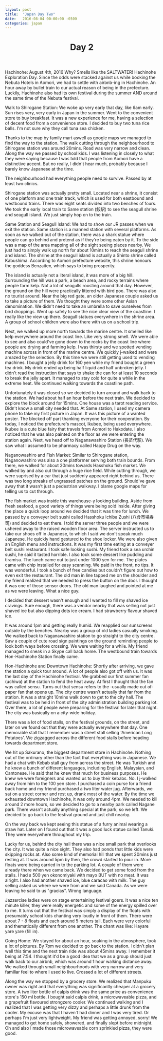 ```yaml
---
layout: post
title:  "Japan Day Two"
date:   2016-08-04 00:00:00 -0500
categories: japan
---
```

<header>
	<h1>
		Day 2
	</h1>
</header>
Hachinohe: August 4th, 2016
Why?
Smells like the SALTWATER!
Hachinohe Exploration Day. Since the odds were stacked against us while booking the Nebuta Hotels in Aomori, we had to settle with airbnb-ing in Hachinohe. An hour away by bullet train to our actual reason of being in the prefecture. Luckily, Hachinohe also had its own festival during the summer AND around the same time of the Nebuta festival.

Walk to Shirogane Station:
We woke up very early that day, like 6am early. Sun rises very, very early in Japan in the summer. Went to the convenient store to buy breakfast. It was a new experience for me, having a selection of decent food from a convenience store. I decided to buy two tuna rice balls. I'm not sure why they call tuna sea chicken. 

Thanks to the map by family mart aswell as google maps we managed to find the way to the station. The walk cutting through the neighbourhood to Shirogane station was around 20mins. Road was very narrow and clean. Along the way we passed by school kids. I was listening in closely to what they were saying because I was told that people from Aomori have a distinctive accent. But no really, I didn't hear much, probably because I barely know Japanese at the time. 

The neighbourhood had everything people need to survive. Passed by at least two clinics. 

Shirogane station was actually pretty small. Located near a shrine, it consist of one platform and one train track, which is used for both eastbound and westbound trains. There was eight seats divided into two benches of fours. We took the early local train to Same station (鮫駅) to see the seagull shrine and seagull island. We just simply hop on to the train. 

Same Station and Seagull Island:
We had to show our JR passes when we exit the station. Same station is a manned station with several platforms. As soon as we walked out of the station, there was a shark statue where people can go behind and pretend as if they're being eaten by it. To the side was a map of the area mapping all of the sight seeing places nearby. We just had to simply walk up north for about 10mins to reach the seagull shrine and island. The shrine at the seagull island is actually a Shinto shrine called Kabushima. According to Aomori prefecture website, this shrine honours the goddess Benzaiten, which says to bring prosperity. 

The island is actually not a literal island, it was more of a big hill. Surrounding the hill was a park, a beach area, and rocky terrains where people farm kelp. Not a lot of seagulls roosting around that day. However, the ground on the hill were practically littered with bird poo. There was also no tourist around. Near the big red gate, an older Japanese couple asked us to take a picture of them. We thought they were some other Asian denomination. We didn't need to take an umbrella to save ourselves from bird droppings. Went up safely to see the nice clear view of the coastline. I really like the view up there. Seagull statues everywhere in the shrine area. A group of school children were also there with us on a school trip. 

Next, we walked up more north towards the marine centre. It smelled like kelp everywhere around the coast line. Like very strong smell. We were able to see and also could've gone down to the rocks by the coast line where people are drying and farming kelp. I was thirsty and we spotted vending machine across in front of the marine centre. We quickly j-walked and were amazed by the selection. By this time we were still getting used to vending machines. I bought a jelly drink for 160 yen while my friend bought a green tea drink. My drink ended up being half liquid and half unbroken jelly. I didn't read the instruction that says to shake the can for at least 10 seconds to break the jelly apart. It managed to stay cold for quite a while in the extreme heat. We continued walking towards the coastline path.

Unfortunately it was closed so we decided to turn around and walk back to the station. We had about half an hour before the next train. We decided to explore the block around for 15mins. One house was a tarot reading service. Didn't know a small city needed that. At Same station, I used my camera phone to take my first picture in Japan. It was this picture of a wanted poster. The blocked off part thanking everyone for their cooperation. By today, I noticed the prefecture's mascot, Ikubee, being used everywhere. Ikubee is a cute blue fairy that travels from Aomori to Hakodate. I also noticed that he was also painted on the floor as we were entering the station again. Next, we head off to Naganawashiro Station (長苗代駅). We saw what I assumed to be pharmacy called Happy Drug on the way.

Naganowashiro and Fish Market:
Similar to Shirogane station, Naganowashiro was also a one platformer serving both train bounds. From there, we walked for about 20mins towards Hasshoku fish market. We walked by and also cut through a huge rice field. While cutting through, we were suprised by a car that just suddenly appeared right behind us. There was two long streaks of ungrassed patches on the ground. Should've gave away that it wasn't just a pedestrian walkway. I blame google maps for telling us to cut through. 

The fish market was inside this warehouse-y looking building. Aside from fresh seafood, a good variety of things were being sold inside. After giving the place a quick loop around we decided that it was time for lunch. We passed by a conveyer belt sushi called Hasshoku Ichiba Zushi (八食市場寿司) and decided to eat there. I told the server three people and we were ushered away to the raised wooden floor area. The server instructed us to take our shoes off in Japanese, to which I said we don't speak much Japanese. He quickly hand gestured to the shoe locker. We were also given an English menu and instructions. It was my first time eating at a conveyer belt sushi restaurant. I took safe looking sushi. My friend took a sea urchin sushi, he said it tasted horrible. I also took some dessert like pudding and tiramisu. The lunch came out to just under 1000 yen for me. The plates came with chip installed for easy scanning. We paid in the front, no tips. It was wonderful. I took a bunch of free candies but couldn't figure out how to even exit the restaurant. The old man in line tapped me on the shoulder and my friend realized that we needed to press the button on the door. I thought it was one of those sensor doors. The old man laughed and pointed at me as we were leaving. What a nice guy.

I decided that dessert wasn't enough and I wanted to fill my shaved ice cravings. Sure enough, there was a vendor nearby that was selling not just shaved ice but also dipping dots ice cream. I had strawberry flavour shaved ice. 

It was around 1pm and getting really humid. We reapplied our sunscreens outside by the benches. Nearby was a group of old ladies casually smoking. We walked back to Naganawashiro station to go straight to the city centre. Saw a couple of cute road sign paintings on the ground reminding people to look both ways before crossing. We were waiting for a while. My friend managed to sneak in a Skype call back home. The westbound train towards Hon-Hachinohe Station finally came.

Hon-Hachinohe and Downtown Hachinohe:
Shortly after arriving, we gave the station a quick tour around. A lot of people also got off with us. It was the last day of the Hachinohe festival. We grabbed our first summer fan (uchiwa) at the station to fend the heat away. At first I thought that the fan was called sensu. Turns out that sensu refers to the -usually made out of- paper fan that opens up. The city centre wasn't actually that far from the station. It was a straight 10mins walk down to get to the city hall. The festival was to be held in front of the city administration building parking lot. Over there, a lot of people were preparing for the festival for later that night. The city was basically on a city-wide holiday. 

There was a lot of food stalls, on the festival grounds, on the street, and later on we found out that they were actually everywhere that day. One memorable stall that I remember was a street stall selling 'American Long Potatoes'. We zigzagged across the different food stalls before heading towards department store.

We hit up Sakurano, the biggest department store in Hachinohe. Nothing out of the ordinary other than the fact that everything was in Japanese. We had a chat with Kebab stall guy from across the street. He was Turkish and he knew a bunch of different languages, including English, Malaysian, and Cantonese. He said that he knew that much for business purposes. He knew we were foreigners and wanted us to buy their kebabs. No. I j-walked away from him to the 100 yen store. I purchased a coin purse for a friend back home and my friend purchased a two liter water jug. Afterwards, we sat on a street corner and rest up, drank most of the water. By the time we exhausted downtown Hachinohe, it was only around 4pm. We needed to kill around 2 more hours, so we decided to go to a nearby park called Nagane park. There wasn't actually anything special at the park, so we left. We decided to go back to the festival ground and just chill nearby.

On the way back we kept seeing this statue of a furry animal wearing a straw hat. Later on I found out that it was a good luck statue called Tanuki. They were everywhere throughout my trip.

Lucky for us, behind the city hall there was a nice small park that overlooks the city. It was quite a nice sight. They also had ponds that little kids were skipping rocks at. Also some kind of memorial hill that we spent 20mins just resting at. It was around 5pm by then, the crowd started to pour in. More floats were being carried in to the parking lot. A couple of them were already there when we came back. We decided to get some food from the stalls. I had a 500 yen okonomiyaki with mayo BUT with no meat. It was alright. I also had another shaved ice, blue caracao with milk. The guy selling asked us where we were from and we said Canada. As we were leaving he said to us "gracias". Wrong language.

Jazzercise ladies were on stage entertaining festival goers. It was a nice ten minute killer, they were really energetic and some of the energy spilled over to me. It turns out that the festival was simply a display of the floats with presumably school kids chanting very loudly in front of them. There were about 7 - 8 floats and each around 5 meters tall. Each were very colorful and thematically different from one another. The chant was like: Hayare yare yare (fill in). 

Going Home:
We stayed for about an hour, soaking in the atmosphere, took a lot of pictures. By 7pm we decided to go back to the station. I didn't plan well this time and the next train ride was about 45mins away. I remember it being at 7:54. I thought it'd be a good idea that we as a group should just walk back to our airbnb, which was around 1 hour walking distance away. We walked through small neighbourhoods with very narrow and very familiar feel to where I used to live. Crossed a lot of different streets.

Along the way we stopped by a grocery store. We realized that Manpuku owner was right and that everything was significantly cheaper at a grocery store. A two liter bottle of calpis drink was the same price as convenience store's 150 ml bottle. I bought said calpis drink, a microwaveable pizza, and a grapefruit flavoured strongzero cooler. We continued walking and I realized that I was getting very dizzy and perhaps a little drunk from the cooler. My excuse was that I haven't had dinner and I was very tired. Or perhaps I'm just very lightweight. My friend was getting annoyed, sorry! We managed to get home safely, showered, and finally slept before midnight. Oh and also I made those microwaveable corn sprinkled pizza, they were good. 